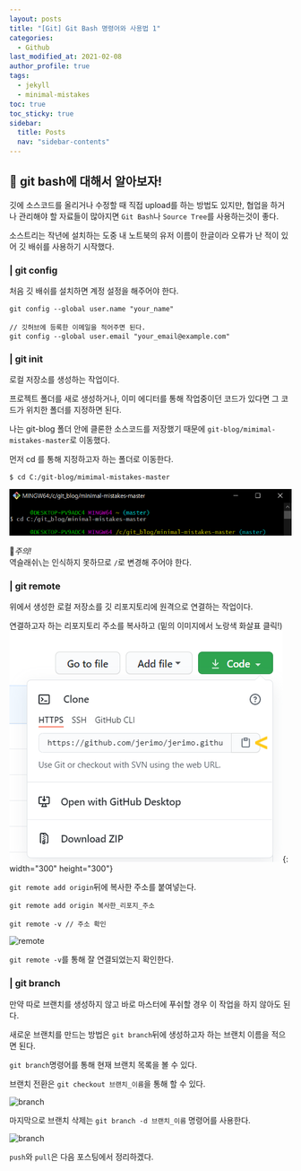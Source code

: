 ```yaml
---
layout: posts
title: "[Git] Git Bash 명령어와 사용법 1"
categories:
  - Github
last_modified_at: 2021-02-08
author_profile: true
tags:
  - jekyll
  - minimal-mistakes
toc: true
toc_sticky: true
sidebar:
  title: Posts
  nav: "sidebar-contents"
---
```


## 🌟 git bash에 대해서 알아보자!

깃에 소스코드를 올리거나 수정할 때 직접 upload를 하는 방법도 있지만, 협업을 하거나 관리해야 할 자료들이 많아지면 ```Git Bash```나 ```Source Tree```를 사용하는것이 좋다.

소스트리는 작년에 설치하는 도중 내 노트북의 유저 이름이 한글이라 오류가 난 적이 있어 깃 배쉬를 사용하기 시작했다.

### | git config

처음 깃 배쉬를 설치하면 계정 설정을 해주어야 한다.

```
git config --global user.name "your_name"

// 깃허브에 등록한 이메일을 적어주면 된다.
git config --global user.email "your_email@example.com"
```

### | git init

로컬 저장소를 생성하는 작업이다.

프로젝트 폴더를 새로 생성하거나, 이미 에디터를 통해 작업중이던 코드가 있다면 그 코드가 위치한 폴더를 지정하면 된다.

나는 git-blog 폴더 안에 클론한 소스코드를 저장했기 때문에 ```git-blog/mimimal-mistakes-master```로 이동했다.

먼저 cd 를 통해 지정하고자 하는 폴더로 이동한다.

```
$ cd C:/git-blog/mimimal-mistakes-master
```

![cd](/assets/image/git-cd.png)

🚨*주의!*
<br>
역슬래쉬```\```는 인식하지 못하므로 ```/```로 변경해 주어야 한다.

### | git remote

위에서 생성한 로컬 저장소를 깃 리포지토리에 원격으로 연결하는 작업이다.

연결하고자 하는 리포지토리 주소를 복사하고 (밑의 이미지에서 노랑색 화살표 클릭!)
![remote](/assets/image/git-remote.png){: width="300" height="300"}

```git remote add origin```뒤에 복사한 주소를 붙여넣는다.

```
git remote add origin 복사한_리포지_주소

git remote -v // 주소 확인
```

![remote](/assets/image/git-remote2.png)

```git remote -v```를 통해 잘 연결되었는지 확인한다.


### | git branch

만약 따로 브랜치를 생성하지 않고 바로 마스터에 푸쉬할 경우 이 작업을 하지 않아도 된다.

새로운 브랜치를 만드는 방법은 ```git branch```뒤에 생성하고자 하는 브랜치 이름을 적으면 된다.

```git branch```명령어를 통해 현재 브랜치 목록을 볼 수 있다.

브랜치 전환은 ```git checkout 브랜치_이름```을 통해 할 수 있다.

![branch](/assets/image/git-branch.png)

마지막으로 브랜치 삭제는 ```git branch -d 브랜치_이름``` 명령어를 사용한다.

![branch](/assets/image/git-branch2.png)


```push```와 ```pull```은 다음 포스팅에서 정리하겠다.
